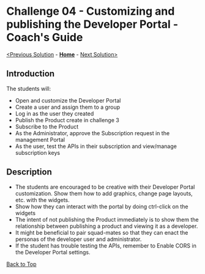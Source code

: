 # Challenge 04 - Customizing and publishing the Developer Portal - Coach's Guide

[<Previous Solution](./Solution-03.md) - **[Home](./README.md)** - [Next Solution>](./Solution-05.md)

## Introduction

The students will:

- Open and customize the Developer Portal
- Create a user and assign them to a group
- Log in as the user they created
- Publish the Product create in challenge 3
- Subscribe to the Product
- As the Administrator, approve the Subscription request in the management Portal
- As the user, test the APIs in their subscription and view/manage subscription keys

## Description

- The students are encouraged to be creative with their Developer Portal customization. Show them how to add graphics, change page layouts, etc. with the widgets.
- Show how they can interact with the portal by doing ctrl-click on the widgets
- The intent of not publishing the Product immediately is to show them the relationship between publishing a product and viewing it as a developer.
- It might be beneficial to pair squad-mates so that they can enact the personas of the developer user and administrator.
- If the student has trouble testing the APIs, remember to Enable CORS in the Developer Portal settings.

[Back to Top](#challenge-04---customizing-and-publishing-the-developer-portal---coachs-guide)
